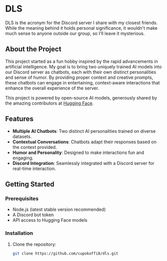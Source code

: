 # DLS  

DLS is the acronym for the Discord server I share with my closest friends. While the meaning behind it holds personal significance, it wouldn't make much sense to anyone outside our group, so I'll leave it mysterious.  

## About the Project  

This project started as a fun hobby inspired by the rapid advancements in artificial intelligence. My goal is to bring two uniquely trained AI models into our Discord server as chatbots, each with their own distinct personalities and sense of humor. By providing proper context and creative prompts, these chatbots can engage in entertaining, context-aware interactions that enhance the overall experience of the server.  

This project is powered by open-source AI models, generously shared by the amazing contributors at [Hugging Face](https://huggingface.co/).  

## Features  

- **Multiple AI Chatbots**: Two distinct AI personalities trained on diverse datasets.  
- **Contextual Conversations**: Chatbots adapt their responses based on the context provided.  
- **Humor and Personality**: Designed to make interactions fun and engaging.  
- **Discord Integration**: Seamlessly integrated with a Discord server for real-time interaction.  

## Getting Started  

### Prerequisites  
- Node.js (latest stable version recommended)  
- A Discord bot token  
- API access to Hugging Face models  

### Installation  
1. Clone the repository:  
   ```bash  
   git clone https://github.com/cupokoffi8/dls.git  

